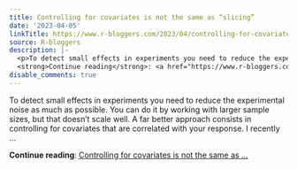 ```yaml
---
title: Controlling for covariates is not the same as “slicing”
date: '2023-04-05'
linkTitle: https://www.r-bloggers.com/2023/04/controlling-for-covariates-is-not-the-same-as-slicing/
source: R-bloggers
description: |-
  <p>To detect small effects in experiments you need to reduce the experimental noise as much as possible. You can do it by working with larger sample sizes, but that doesn’t scale well. A far better approach consists in controlling for covariates that are correlated with your response. I recently ...</p>
  <strong>Continue reading</strong>: <a href="https://www.r-bloggers.com/2023/04/controlling-for-covariates-is-not-the-same-as-slicing/">Controlling for covariates is not the same as ...
disable_comments: true
---
```

<p>To detect small effects in experiments you need to reduce the experimental noise as much as possible. You can do it by working with larger sample sizes, but that doesn’t scale well. A far better approach consists in controlling for covariates that are correlated with your response. I recently ...</p>
<strong>Continue reading</strong>: <a href="https://www.r-bloggers.com/2023/04/controlling-for-covariates-is-not-the-same-as-slicing/">Controlling for covariates is not the same as ...